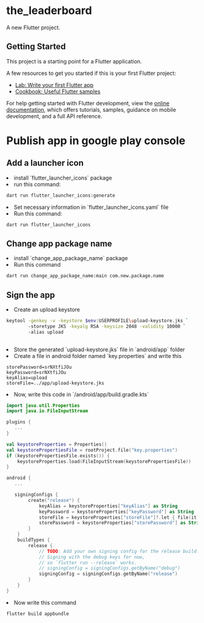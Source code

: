 # the_leaderboard

A new Flutter project.

## Getting Started

This project is a starting point for a Flutter application.

A few resources to get you started if this is your first Flutter project:

- [Lab: Write your first Flutter app](https://docs.flutter.dev/get-started/codelab)
- [Cookbook: Useful Flutter samples](https://docs.flutter.dev/cookbook)

For help getting started with Flutter development, view the
[online documentation](https://docs.flutter.dev/), which offers tutorials,
samples, guidance on mobile development, and a full API reference.


# Publish app in google play console

## Add a launcher icon
<li> install `flutter_launcher_icons` package </li>
<li> run this command: </li>

```bash
dart run flutter_launcher_icons:generate
```

<li>Set necessary information in `flutter_launcher_icons.yaml` file</li>
<li> Run this command:</li>

```bash
dart run flutter_launcher_icons
```

## Change app package name

<li> install `change_app_package_name` package </li>

<li> Run this command </li>

```bash
dart run change_app_package_name:main com.new.package.name
```

## Sign the app

<li>Create an upload keystore </li>

```bash
keytool -genkey -v -keystore $env:USERPROFILE\upload-keystore.jks `
        -storetype JKS -keyalg RSA -keysize 2048 -validity 10000 `
        -alias upload
        
```

<li> Store the generated `upload-keystore.jks` file in `android/app` folder </li>

<li> Create a file in android folder named `key.properties` and write this </li>

```properties
storePassword=srNXtfiJOu
keyPassword=srNXtfiJOu
keyAlias=upload
storeFile=../app/upload-keystore.jks
```

<li> Now, write this code in `/android/app/build.gradle.kts` </li>

```kts
import java.util.Properties
import java.io.FileInputStream

plugins {
   ...
}

val keystoreProperties = Properties()
val keystorePropertiesFile = rootProject.file("key.properties")
if (keystorePropertiesFile.exists()) {
    keystoreProperties.load(FileInputStream(keystorePropertiesFile))
}

android {
   ...

   signingConfigs {
        create("release") {
            keyAlias = keystoreProperties["keyAlias"] as String
            keyPassword = keystoreProperties["keyPassword"] as String
            storeFile = keystoreProperties["storeFile"]?.let { file(it) }
            storePassword = keystoreProperties["storePassword"] as String
        }
    }
    buildTypes {
        release {
            // TODO: Add your own signing config for the release build.
            // Signing with the debug keys for now,
            // so `flutter run --release` works.
            // signingConfig = signingConfigs.getByName("debug")
            signingConfig = signingConfigs.getByName("release")
        }
    }
}

```
<li> Now write this command </li>

```bash
flutter build appbundle
```
